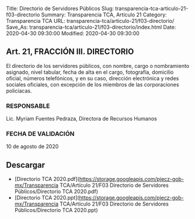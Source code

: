 Title: Directorio de Servidores Públicos
Slug: transparencia-tca-articulo-21-f03-directorio
Summary: Transparencia TCA, Artículo 21
Category: Transparencia TCA
URL: transparencia-tca/articulo-21/f03-directorio/
Save_As: transparencia-tca/articulo-21/f03-directorio/index.html
Date: 2020-04-30 09:30:00
Modified: 2020-04-30 09:30:00


## Art. 21, FRACCIÓN III. DIRECTORIO

El directorio de los servidores públicos, con nombre, cargo o nombramiento asignado, nivel tabular, fecha de alta en el cargo, fotografía, domicilio oficial, números telefónicos, y en su caso, dirección electrónica y redes sociales oficiales, con excepción de los miembros de las corporaciones policiacas.

### RESPONSABLE

Lic. Myriam Fuentes Pedraza, Directora de Recursos Humanos

### FECHA DE VALIDACIÓN

10 de agosto de 2020


## Descargar


* [Directorio TCA 2020.pdf](https://storage.googleapis.com/pjecz-gob-mx/Transparencia TCA/Artículo 21/F03 Directorio de Servidores Públicos/Directorio TCA 2020.pdf)
* [Directorio TCA 2020.ppt](https://storage.googleapis.com/pjecz-gob-mx/Transparencia TCA/Artículo 21/F03 Directorio de Servidores Públicos/Directorio TCA 2020.ppt)


